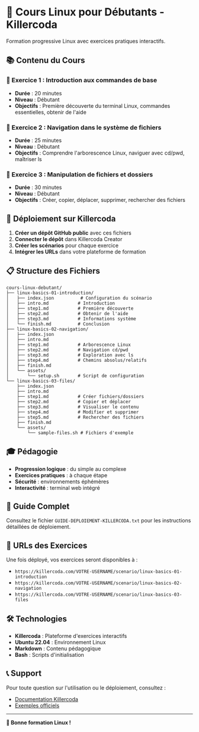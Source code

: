 # 🐧 Cours Linux pour Débutants - Killercoda

Formation progressive Linux avec exercices pratiques interactifs.

## 📚 Contenu du Cours

### 🎯 Exercice 1 : Introduction aux commandes de base
- **Durée** : 20 minutes
- **Niveau** : Débutant
- **Objectifs** : Première découverte du terminal Linux, commandes essentielles, obtenir de l'aide

### 🧭 Exercice 2 : Navigation dans le système de fichiers  
- **Durée** : 25 minutes
- **Niveau** : Débutant
- **Objectifs** : Comprendre l'arborescence Linux, naviguer avec cd/pwd, maîtriser ls

### 📁 Exercice 3 : Manipulation de fichiers et dossiers
- **Durée** : 30 minutes  
- **Niveau** : Débutant
- **Objectifs** : Créer, copier, déplacer, supprimer, rechercher des fichiers

## 🚀 Déploiement sur Killercoda

1. **Créer un dépôt GitHub public** avec ces fichiers
2. **Connecter le dépôt** dans Killercoda Creator
3. **Créer les scénarios** pour chaque exercice
4. **Intégrer les URLs** dans votre plateforme de formation

## 📋 Structure des Fichiers

```
cours-linux-debutant/
├── linux-basics-01-introduction/
│   ├── index.json          # Configuration du scénario
│   ├── intro.md           # Introduction
│   ├── step1.md           # Première découverte
│   ├── step2.md           # Obtenir de l'aide
│   ├── step3.md           # Informations système
│   └── finish.md          # Conclusion
├── linux-basics-02-navigation/
│   ├── index.json
│   ├── intro.md
│   ├── step1.md           # Arborescence Linux
│   ├── step2.md           # Navigation cd/pwd
│   ├── step3.md           # Exploration avec ls
│   ├── step4.md           # Chemins absolus/relatifs
│   ├── finish.md
│   └── assets/
│       └── setup.sh       # Script de configuration
└── linux-basics-03-files/
    ├── index.json
    ├── intro.md
    ├── step1.md           # Créer fichiers/dossiers
    ├── step2.md           # Copier et déplacer
    ├── step3.md           # Visualiser le contenu
    ├── step4.md           # Modifier et supprimer
    ├── step5.md           # Rechercher des fichiers
    ├── finish.md
    └── assets/
        └── sample-files.sh # Fichiers d'exemple
```

## 🎓 Pédagogie

- **Progression logique** : du simple au complexe
- **Exercices pratiques** : à chaque étape
- **Sécurité** : environnements éphémères
- **Interactivité** : terminal web intégré

## 📖 Guide Complet

Consultez le fichier `GUIDE-DEPLOIEMENT-KILLERCODA.txt` pour les instructions détaillées de déploiement.

## 🔗 URLs des Exercices

Une fois déployé, vos exercices seront disponibles à :
- `https://killercoda.com/VOTRE-USERNAME/scenario/linux-basics-01-introduction`
- `https://killercoda.com/VOTRE-USERNAME/scenario/linux-basics-02-navigation`
- `https://killercoda.com/VOTRE-USERNAME/scenario/linux-basics-03-files`

## 🛠️ Technologies

- **Killercoda** : Plateforme d'exercices interactifs
- **Ubuntu 22.04** : Environnement Linux
- **Markdown** : Contenu pédagogique
- **Bash** : Scripts d'initialisation

## 📞 Support

Pour toute question sur l'utilisation ou le déploiement, consultez :
- [Documentation Killercoda](https://killercoda.com/creators)
- [Exemples officiels](https://github.com/killercoda/scenario-examples)

---

**🎉 Bonne formation Linux !**
